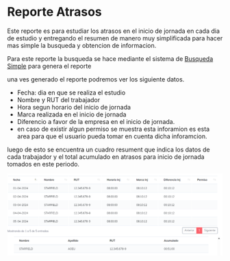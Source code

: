 # Reporte Atrasos

Este reporte es para estudiar los atrasos en el inicio de jornada en cada dia de estudio y entregando el resumen de manero muy simplificada para hacer mas simple la busqueda y obtencion de informacion.

Para este reporte la busqueda se hace mediante el sistema de [Busqueda Simple](./SimpleSearch.MD) para genera el reporte

una ves generado el reporte podremos ver los siguiente datos.

* Fecha: dia en que se realiza el estudio
* Nombre y RUT del trabajador
* Hora segun horario del inicio de jornada
* Marca realizada en el inicio de jornada
* Diferencio a favor de la empresa en el inicio de jornada.
* en caso de existir algun permiso se muestra esta inforamion es esta area para que el usuario pueda tomar en cuenta dicha inforamcion.

luego de esto se encuentra un cuadro resument que indica los datos de cada trabajador y el total acumulado en atrasos para inicio de jornada tomados en este periodo.

![atraso](./img/Ratraso.png)